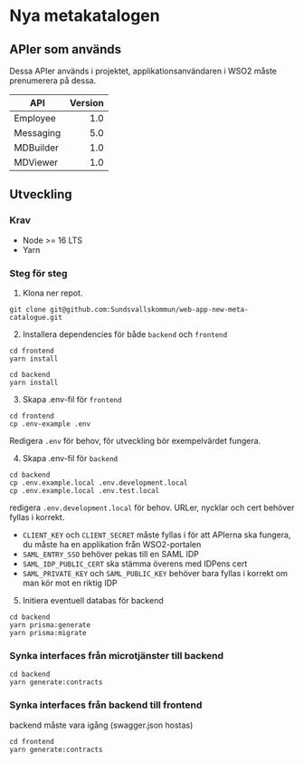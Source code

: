 # Nya metakatalogen

## APIer som används

Dessa APIer används i projektet, applikationsanvändaren i WSO2 måste prenumerera på dessa.

| API       | Version |
| --------- | ------: |
| Employee  |     1.0 |
| Messaging |     5.0 |
| MDBuilder |     1.0 |
| MDViewer  |     1.0 |

## Utveckling

### Krav

- Node >= 16 LTS
- Yarn

### Steg för steg

1. Klona ner repot.

```
git clone git@github.com:Sundsvallskommun/web-app-new-meta-catalogue.git
```

2. Installera dependencies för både `backend` och `frontend`

```
cd frontend
yarn install

cd backend
yarn install
```

3. Skapa .env-fil för `frontend`

```
cd frontend
cp .env-example .env
```

Redigera `.env` för behov, för utveckling bör exempelvärdet fungera.

4. Skapa .env-fil för `backend`

```
cd backend
cp .env.example.local .env.development.local
cp .env.example.local .env.test.local
```

redigera `.env.development.local` för behov. URLer, nycklar och cert behöver fyllas i korrekt.

- `CLIENT_KEY` och `CLIENT_SECRET` måste fyllas i för att APIerna ska fungera, du måste ha en applikation från WSO2-portalen
- `SAML_ENTRY_SSO` behöver pekas till en SAML IDP
- `SAML_IDP_PUBLIC_CERT` ska stämma överens med IDPens cert
- `SAML_PRIVATE_KEY` och `SAML_PUBLIC_KEY` behöver bara fyllas i korrekt om man kör mot en riktig IDP

5. Initiera eventuell databas för backend

```
cd backend
yarn prisma:generate
yarn prisma:migrate
```

### Synka interfaces från microtjänster till backend

```
cd backend
yarn generate:contracts
```

### Synka interfaces från backend till frontend

backend måste vara igång (swagger.json hostas)

```
cd frontend
yarn generate:contracts
```
